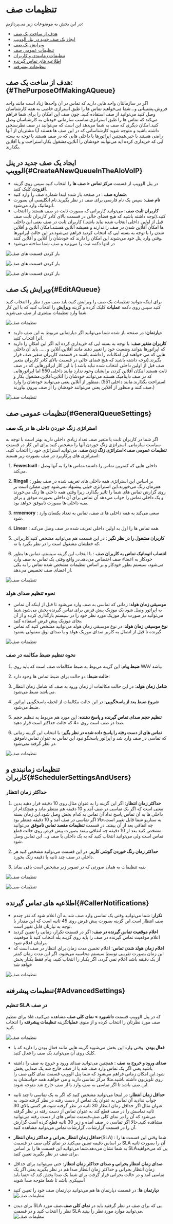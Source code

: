 # تنظیمات صف

در این بخش به موضوعات زیر می‌پردازیم: <br>

-	[هدف از ساخت یک صف ](#ThePurposeOfMakingAQueue)   <br>
-	[ایجاد یک صف جدید در پنل الوویپ ](#CreateANewQueueInTheAloVoIP)  <br>
-	[ویرایش یک صف ](#EditAQueue)  <br>
-	[تنظیمات عمومی صف ](#GeneralQueueSettings)  <br>
-	[تنظیمات زمانبندی و کاربران ](#SchedulerSettingsAndUsers)  <br>
-	[اطلاعیه های تماس گیرنده ](#CallerNotifications)  <br>
-	[تنظیمات پیشرفته  ](#AdvancedSettings)  <br>

## هدف از ساخت یک صف:{#ThePurposeOfMakingAQueue}<br>
اگر در سازمانتان واحد هایی دارید که تماس در آن واحدها زیاد است مانند واحد فروش،پشتیبانی و...شما می‌خواهید تماس ها را طبق استراژی خاصی به همه کارشناسان وصل کنید می‌‌‌توانید از صف استفاده کنید. چون صف این امکان را برای شما فراهم می‌کند که تماس ها را طبق استراتژی مناسب سازمانی خودتان به کارشناسان وصل کنید.امکان دیگری که صف به شما می‌دهد این است که می‌توانید  در صف نظرسنجی داشته باشید و متوجه شوید کارشناسانی که در این صف ها هستند آیا مشتریان از آنها راضی هستند یا خیر.همچنین اپراتورها  یا داخلی هایی که در صف هستند با توجه به بسته ایی که خریداری کرده اید می‌توانند خودشان را آنلاین،مشغول بکار،استراخت و یا آفلاین بگذارند.

## ایجاد یک صف جدید در پنل الوویپ{#CreateANewQueueInTheAloVoIP}
-	در پنل الوویپ از قسمت **مرکز تماس < صف ها** را انتخاب کنید.سپس روی گزینه **افزودن** کلیک کنید.<br>
-	**شماره صف** : در صفحه باز شده ابتدا شماره صف را وارد کنید.<br>
-	**نام صف**: سپس یک نام فارسی برای صف در نظر بگیرید.نام انگلیسی آن بصورت اتوماتیک وارد می‌شود.<br>
-	**کاربران ثابت صف**: می‌توانید کاربرانی که بصورت ثابت در صف هستند را انتخاب کنید.(توجه داشته باشید که هیچ فضای خالی در قسمت بالای کادر کاربران ثابت صف قبل از اولین داخلی انتخاب شده نباید باشد.) کاربران ثابت در صف یعنی این داخلی ها امکان آفلاین شدن در صف را ندارند و همیشه آنلاین هستند.امکان آنلاین و آفلاین شدن را با توجه به بسته ایی که انتخاب کردید فراهم می‌شود.در این حالت اپراتورها وقتی وارد پنل خود می‌شوند این امکان را دارند که خودشان را آنلاین و آفلاین کنند.<br>
-	در انتها دکمه ثبت را می‌زنید و صف شما ساخته می‌شود<br>

![باز کردن قسمت های صف](./Images/queue1.jpg)<br>

![باز کردن قسمت های صف](./Images/queue2.jpg)<br>

![باز کردن قسمت های صف](./Images/queue3.jpg)<br>

## ویرایش یک صف{#EditAQueue}
برای اینکه بتوانید تنظیمات یک صف را ویرایش کنید،باید صف مورد نظر را انتخاب کنید کنید سپس روی دکمه  **عملیات** کلیک کرده و گزینه **ویرایش** را انتخاب کنید که با این کار شما وارد تنظیمات بیشتری از صف می‌شوید.

![تنظیمات صف](./Images/queue4.jpg)<br>

- **دپارتمان**: در صفحه باز شده شما می‌توانید اگر دپارتمانی مربوط به این صف دارید آنرا انتخاب کنید.<br>
- **کاربران متغیر صف**: با توجه به بسته ایی که خریداری کرده اید اگر این امکان را دارید که اپراتورها بتوانند وضعیت خود را تغییر دهند مانند آفلاین،آنلاین و ..... باید آن داخلی هایی که می خواهند این امکانات را داشته باشند در قسمت کاربران متغیر صف قرار بگیرند.(توجه داشته باشید که هیچ فضای خالی در قسمت بالای کادر کاربران متغیر صف قبل از اولین داخلی انتخاب شده نباید باشد.) با این کار اپراتورهایی که در صف ثابت هستند امکان آفلاین کردن برایشان وجود ندارد مانند داخلی 550 اما اپراتورهایی که در صف داینامیک هستند می‌توانند خودشان را آنلاین،آفلاین،مشغول بکار و استراحت بگذارند.مانند داخلی 551) .منظور از آنلاین یعنی می‌توانند خودشان را وارد صف کنند و منظور از آفلاین یعنی می‌توانند خودشان را از صف بیرون بیاورند.)

![تنظیمات صف](./Images/queue5.jpg)<br>

## تنظیمات عمومی صف{#GeneralQueueSettings}

### استراتژی زنگ خوردن داخلی ها در یک صف
اگر شما در کاربران ثابت یا متغیر صف تعداد زیادی داخلی دارید بهتر است با توجه به سیاست سازمانی، استراتژی زنگ خوردن آنها را مشخص کنید.برای این کار در قسمت **تنظیمات عمومی صف>استراتژی زنگ زدن صف**، می‌توانید استراتژی خود را انتخاب کنید. استراتژی های پرکاربرد در صف بصورت زیر هستند:<br>

1. **Fewestcall** : داخلی هایی که کمترین تماس را داشتند،تماس ها را به آنها وصل می‌کند.<br>

2.	**Ringall** : بر اساس این استراتژی همه داخلی های تعریف شده در صف بطور همزمان زنگ می‌خورند.این استراتژی خیلی پیشنهاد نمی‌شود چون ممکن است  بر روی گزارش تماس های شما را تاثیر بگذارد. زیرا وقتی همه داخلی ها زنگ می‌خورند و یک داخلی تماس را جواب می‌دهد آن تماس برای آن داخلی بصورت موفق و برای بقیه داخلی ها بصورت ناموفق خواهد بود.
3.	**rrmemory** :  سعی می‌کند به همه داخلی ها ی صف، تماس به تعداد یکسان وارد شود.<br>

4.	**Linear** : همه تماس ها را اول به اولین داخلی تعریف شده در صف وصل می‌کند.<br>

5.	**کاربران مشغول را در نظر نگیر** : در این قسمت هم می‌توانید مشخص کنید کاربرانی که خطشان مشغول است را در نظر بگیرد یا نه.<br>

6.	**انتساب اتوماتیک تماس به کاربران صف** :  با انتخاب این گزینه سیستم، تماس ها بطور خودکار به اعضاء صف اختصاص می‌دهد.در واقع وقتی یک تماس به صف وارد می‌شود، سیستم بطور خودکار و بر اساس تنظیمات مشخص شده تماس را به یکی از اعضای صف تخصیص می‌دهد. 

![تنظیمات صف](./Images/queue6.jpg)<br>

### نحوه تنظیم صدای هولد

- **موسیقی زمان هولد**: زمانی که تماسی به صف وارد می‌شود تا قبل از اینکه آن تماس به اپراتور وصل شود یک موزیک پیش فرض برای تماس گیرنده پخش می‌شود.شما می‌توانید در صورت نیاز موزیک مورد نظر خود را در سیستم بارگذاری کرده و از آن بجای موزیک پیش فرض استفاده کنید.<br>
- **نوع موسیقی زمان هولد**: در نوع موسیقی زمان هولد می‌توانید مشخص کنید که تماس گیرنده تا قبل از اتصال به کاربر صدای موزیک هولد و یا صدای بوق معمولی بشنود

![تنظیمات صف](./Images/queue7.jpg)<br>


### نحوه تنظیم ضبط مکالمه در صف
1.	**ضبط پیام**: این گزینه مربوط به ضبط مکالمات صف است که باید روی WAV باشد.<br>

2.	**حالت ضبط**: دو حالت برای ضبط تماس ها وجود دارد:<br>

3.	**شامل زمان هولد**: در این حالت مکالمات از زمان ورود به صف که شامل زمان انتظار می‌باشد ضبط می‌شود.<br>

4.	**شروع ضبط بعد از پاسخگویی**: در این حالت مکالمات از لحظه پاسخگویی اپراتور ضبط می‌شود.<br>

5.	**تنظیم حجم صدای تماس گیرنده و پاسخ دهنده**:  این مورد هم مربوط به تنظیم حجم صدا در صف است روی +4 که  حالت حداکثر است قرار دهید.<br>

6.	**تماس های از دست رفته را پاسخ داده شده در نظر بگیر**: با انتخاب این گزینه زمانی که تماسی در صف وارد شد و اپراتور پاسخگو نبود این تماس به عنوان تماس ناموفق در نظر گرفته نمی‌شود.<br>

![تنظیمات صف](./Images/queue8.jpg)<br>

## تنظیمات زمانبندی و کاربران{#SchedulerSettingsAndUsers}
  ###  حداکثر زمان انتظار<br>

1.	**حداکثر زمان انتظار**: اگر این گزینه را به عنوان مثال روی 10 دقیقه قرار دهید بدین معنی است که اگر یک تماسی در صف آمد و 10 دقیقه هم منتظر ماند و هیچکدام از داخلی ها به آن تماس پاسخ نداد آن تماس به کدام بخش وصل شود.این زمان بسته به سناریو شما قابل تغییر است.حالا اگر تماسی در صف آمد و 10 دقیقه منتظر بود چه اتفاقی بعد از آن بیفتد. در قسمت **تنظیمات مقصد تماس ناموفق** می‌توانید مشخص کنید بعد از 10 دقیقه چه اتفاقی بیفتد بصورت پیش فرض روی حالت قطع تماس است ولی می‌توانید انتخاب کنید که به یک داخلی یا صف و... این تماس وصل شود.<br>

2.	**حداکثر زمان رنگ خوردن گوشی کاربر**: در این قسمت می‌توانید مشخص کنید هر داخلی در صف چند ثانیه یا دقیقه زنگ بخورد.<br>

3.	بقیه تنظیمات به همان صورتی که در تصویر زیر مشخص است باقی بماند<br>

![تنظیمات صف](./Images/queue9.jpg)<br>

![تنظیمات صف](./Images/queue10.jpg)<br>

## اطلاعیه های تماس گیرنده{#CallerNotifications}
- **تکرار**: شما می‌توانید وقتی یک تماسی وارد صف شد به آن اعلام شود که نفر چندم صف انتظار است.این گزینه بصورت پیش فرض  روی 45 ثانیه است که این مقدار با توجه به نیازتان قابل تغییر است.<br>
- **اعلام موقعیت تماس گیرنده در صف**: اگر در قسمت تکرار، زمانی را تعیین کردید اعلام موقعیت تماس گیرنده در صف را باید روی گزینه بله انتخاب کنید تا موقعیت برایتان اعلام شود. <br>
- **اعلام زمان هولد شدن تماس**: اعلام تخمين مدت زمان براي انتظار در صف است که این زمان بصورت تقریبی توسط سیستم محاسبه می‌شود، اگر اين مدت زمان كمتر از یک دقيقه باشد اعلام نمي گردد، اگر یکبار‌ را انتخاب كنيد، پيام فقط يكبار پخش خواهد شد<br>

![تنظیمات صف](./Images/queue11.jpg)<br>

## تنظیمات پیشرفته{#AdvancedSettings}
### تنظیم SLA در صف
برای تنظیم sla که در پنل الوویپ قسمت **داشبورد > نمای کلی صف** مشاهده می‌کنید، صف مورد نظرتان را انتخاب کرده و از منوی **عملیات**گزینه **تنظیمات پیشرفته** را انتخاب کنید. 

![تنظیمات صف](./Images/queue12.jpg)<br>
- **فعال بودن**: وقتی وارد این بخش می‌شوید گزینه هایی مانند فعال بودن را دارید که با کلیک روی آن می‌توانید یک صف را فعال کنید.
- **صدای ورود و خروج به صف** : همچنین می‌توانید صدای ورود و خروج به صف را داشته باشید یعنی اگر یک تماس وارد صف شد یا از صف خارج شد یک صدایی پخش شود.این امکان زمانی فراهم می‌شود که شما پنل الوویپ قسمت نمای کلی صف را روی تلویزیون داشته باشید.مثلا مرکز تماسی دارید و می خواهید همه حواسشان به این صف باشد تا اگر تماسی به صف وارد یا از صف خارج شد متوجه شوند.
- **حداقل زمان انتظار**: در اینجا می‌توانید مشخص کنید که اگر به یک تماسی تا چند ثانیه جواب ندادید آن تماس به عنوان یک تماس از دست رفته در نظر گرفته شود. به عنوان مثال اگر حداقل زمان انتظار 30 ثانیه در نظر گرفته شود،هر کسی بالای 30 ثانیه تماسش را در صف قطع کند به عنوان تماس از دست رفته در نظر گرفته می‌شود که آن را در نمای کلی صف،قسمت تماس های از دست رفته می‌توانید مشاهده کنید.حالا اگر تماسی  در صف آمده و زیر 30 ثانیه قطع کرده است گزارش آن را در قسمت گزارشات، گزارشات تماس می‌توانید مشاهده کنید.
- **حداقل زمان  انتظار بحرانی و حداکثر زمان انتظار**(SLA) : شما وقتی این قسمت ها را بر اساس دقیقه تعیین می‌کنید در نمای کلی صف در قسمت SLA آن را بصورت ثانیه به شما نشان می‌دهد.شما می‌توانید این قسمت ها را بر اساس SLAیی که می‌خواهید برای صف در نظر بگیرید تعیین کنید.
- **صدای زمان انتظار بحرانی و صدای حداکثر زمان انتظار**: حتی می‌توانید برای حداقل زمان انتظار بحرانی و حداکثر زمان انتظار صدا هم در نظر بگیرید یعنی اگر یک تماسی آمد و در حالت بحرانی قرار گرفت برای شما یک صدا پخش کند که حتما باید اسپیکری باشد تا شما متوجه صدا شوید

-  **دپارتمان ها**: در قسمت دپارتمان ها هم می‌توانید دپارتمان صف خود را تعیین کنید
![تنظیمات صف](./Images/queue13.jpg)
- برای دیدن SLA یی که برای صف در نظر گرفتید باید  در **نمای کلی صف**،صف مورد نظر را انتخاب کنید و در قسمت SLA می‌توانید موارد مورد نظر را بینید.
![تنظیمات صف](./Images/queue14.jpg)<br>